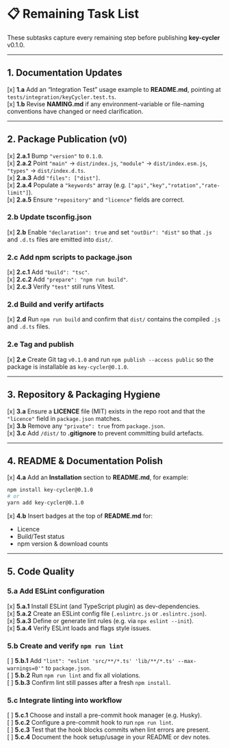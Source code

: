 # 📋 Remaining Task List

These subtasks capture every remaining step before publishing **key-cycler** v0.1.0.

---

## 1. Documentation Updates

[x] **1.a** Add an “Integration Test” usage example to **README.md**, pointing at `tests/integration/keyCycler.test.ts`.  
[x] **1.b** Revise **NAMING.md** if any environment-variable or file-naming conventions have changed or need clarification.  

---

## 2. Package Publication (v0)

[x] **2.a.1** Bump `"version"` to `0.1.0`.  
[x] **2.a.2** Point `"main"` → `dist/index.js`, `"module"` → `dist/index.esm.js`, `"types"` → `dist/index.d.ts`.  
[x] **2.a.3** Add `"files": ["dist"]`.  
[x] **2.a.4** Populate a `"keywords"` array (e.g. `["api","key","rotation","rate-limit"]`).  
[x] **2.a.5** Ensure `"repository"` and `"licence"` fields are correct.  

### 2.b Update **tsconfig.json**  
[x] **2.b** Enable `"declaration": true` and set `"outDir": "dist"` so that `.js` and `.d.ts` files are emitted into `dist/`.  

### 2.c Add npm scripts to **package.json**  
[x] **2.c.1** Add `"build": "tsc"`.  
[x] **2.c.2** Add `"prepare": "npm run build"`.  
[x] **2.c.3** Verify `"test"` still runs Vitest.  

### 2.d Build and verify artifacts  
[x] **2.d** Run `npm run build` and confirm that `dist/` contains the compiled `.js` and `.d.ts` files.  

### 2.e Tag and publish  
[x] **2.e** Create Git tag `v0.1.0` and run `npm publish --access public` so the package is installable as `key-cycler@0.1.0`.  

---

## 3. Repository & Packaging Hygiene

[x] **3.a** Ensure a **LICENCE** file (MIT) exists in the repo root and that the `"licence"` field in `package.json` matches.  
[x] **3.b** Remove any `"private": true` from `package.json`.  
[x] **3.c** Add `/dist/` to **.gitignore** to prevent committing build artefacts.  

---

## 4. README & Documentation Polish

[x] **4.a** Add an **Installation** section to **README.md**, for example:
```bash
npm install key-cycler@0.1.0
# or
yarn add key-cycler@0.1.0
```
 [x] **4.b** Insert badges at the top of **README.md** for:
- Licence  
- Build/Test status  
- npm version & download counts  

---

## 5. Code Quality

### 5.a Add ESLint configuration  
[x] **5.a.1** Install ESLint (and TypeScript plugin) as dev-dependencies.  
[x] **5.a.2** Create an ESLint config file (`.eslintrc.js` or `.eslintrc.json`).  
[x] **5.a.3** Define or generate lint rules (e.g. via `npx eslint --init`).  
[x] **5.a.4** Verify ESLint loads and flags style issues.  

### 5.b Create and verify `npm run lint`  
[ ] **5.b.1** Add `"lint": "eslint 'src/**/*.ts' 'lib/**/*.ts' --max-warnings=0'"` to `package.json`.  
[ ] **5.b.2** Run `npm run lint` and fix all violations.  
[ ] **5.b.3** Confirm lint still passes after a fresh `npm install`.  

### 5.c Integrate linting into workflow  
[ ] **5.c.1** Choose and install a pre-commit hook manager (e.g. Husky).  
[ ] **5.c.2** Configure a pre-commit hook to run `npm run lint`.  
[ ] **5.c.3** Test that the hook blocks commits when lint errors are present.  
[ ] **5.c.4** Document the hook setup/usage in your README or dev notes.  
